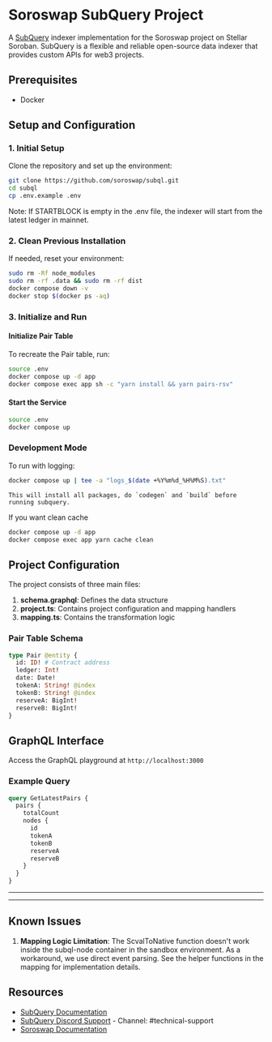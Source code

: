# Soroswap SubQuery Project

A [SubQuery](https://subquery.network) indexer implementation for the Soroswap project on Stellar Soroban. SubQuery is a flexible and reliable open-source data indexer that provides custom APIs for web3 projects.

## Prerequisites

- Docker

## Setup and Configuration

### 1. Initial Setup

Clone the repository and set up the environment:
```bash
git clone https://github.com/soroswap/subql.git
cd subql
cp .env.example .env
```

Note: If STARTBLOCK is empty in the .env file, the indexer will start from the latest ledger in mainnet.

### 2. Clean Previous Installation

If needed, reset your environment:
```bash
sudo rm -Rf node_modules
sudo rm -rf .data && sudo rm -rf dist
docker compose down -v
docker stop $(docker ps -aq)
```

### 3. Initialize and Run

#### Initialize Pair Table
To recreate the Pair table, run:
```bash
source .env 
docker compose up -d app
docker compose exec app sh -c "yarn install && yarn pairs-rsv"
```

#### Start the Service
```bash
source .env
docker compose up
```

### Development Mode

To run with logging:
```bash
docker compose up | tee -a "logs_$(date +%Y%m%d_%H%M%S).txt"
```
    This will install all packages, do `codegen` and `build` before running subquery.
If you want clean cache
```bash
docker compose up -d app
docker compose exec app yarn cache clean
```

## Project Configuration

The project consists of three main files:

1. **schema.graphql**: Defines the data structure
2. **project.ts**: Contains project configuration and mapping handlers
3. **mapping.ts**: Contains the transformation logic

### Pair Table Schema
```graphql
type Pair @entity {
  id: ID! # Contract address
  ledger: Int!
  date: Date!
  tokenA: String! @index
  tokenB: String! @index
  reserveA: BigInt!
  reserveB: BigInt!
}
```

## GraphQL Interface

Access the GraphQL playground at `http://localhost:3000`

### Example Query

```graphql
query GetLatestPairs {
  pairs {
    totalCount
    nodes {
      id
      tokenA
      tokenB
      reserveA
      reserveB
    }
  }
}
```

----------------
----------------
## Known Issues

1. **Mapping Logic Limitation**: The ScvalToNative function doesn't work inside the subql-node container in the sandbox environment. As a workaround, we use direct event parsing. See the helper functions in the mapping for implementation details.

## Resources

- [SubQuery Documentation](https://academy.subquery.network)
- [SubQuery Discord Support](https://discord.com/invite/subquery) - Channel: #technical-support
- [Soroswap Documentation](https://docs.soroswap.finance)